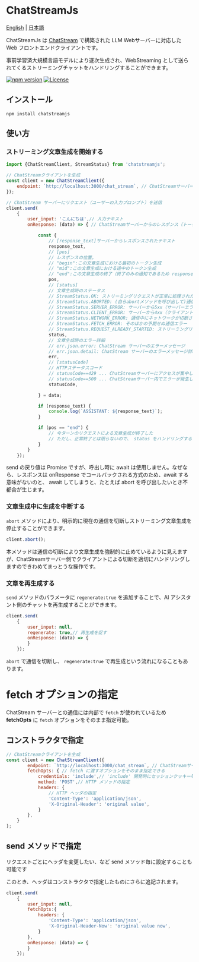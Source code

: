 # ChatStreamJs

[English](https://github.com/riversun/ChatStreamJs/blob/main/README.md) | [&#26085;&#26412;&#35486;](https://github.com/riversun/ChatStreamJs/blob/main/README_ja.md)

ChatStreamJs は [ChatStream](https://pypi.org/project/chatstream/) で構築された LLM Webサーバーに対応した Web フロントエンドクライアントです。

事前学習済大規模言語モデルにより逐次生成され、WebStreaming として送られてくるストリーミングチャットをハンドリングすることができます。

[![npm version](https://badge.fury.io/js/chatstreamjs.svg)](https://badge.fury.io/js/chatstreamjs)
[![License](https://img.shields.io/badge/License-Apache%202.0-blue.svg)](https://opensource.org/licenses/Apache-2.0)


## インストール

```
npm install chatstreamjs
```

## 使い方

### ストリーミング文章生成を開始する

```js
import {ChatStreamClient, StreamStatus} from 'chatstreamjs';

// ChatStreamクライアントを生成
const client = new ChatStreamClient({
    endpoint: `http://localhost:3000/chat_stream`, // ChatStreamサーバーのエンドポイント
});

// ChatStream サーバーにリクエスト（ユーザーの入力プロンプト）を送信
client.send(
    {
        user_input: 'こんにちは',// 入力テキスト
        onResponse: (data) => { // ChatStreamサーバーからのレスポンス（トークン生成毎に繰り返し呼び出される)

            const {
                // [response_text]サーバーからレスポンスされたテキスト
                response_text,
                // [pos]
                // レスポンスの位置。
                // "begin":この文章生成における最初のトークン生成
                // "mid":この文章生成における途中のトークン生成
                // "end":この文章生成の終了（終了のみの通知であるため response_text は null となる)
                pos,
                // [status]
                // 文章生成時のステータス
                // StreamStatus.OK: ストリーミングリクエストが正常に処理された
                // StreamStatus.ABORTED: (自らabortメソッドを呼び出して)通信が中断された
                // StreamStatus.SERVER_ERROR: サーバーから5xx（サーバーエラー）のHTTPステータスコードが返された
                // StreamStatus.CLIENT_ERROR: サーバーから4xx（クライアントエラー）のHTTPステータスコードが返された
                // StreamStatus.NETWORK_ERROR: 通信中にネットワークが切断された
                // StreamStatus.FETCH_ERROR: そのほかの予期せぬ通信エラー
                // StreamStatus.REQUEST_ALREADY_STARTED: ストリーミングリクエスト中に、再度 sendメソッドが呼び出された
                status,
                // 文章生成時のエラー詳細
                // err.json.error: ChatStream サーバーのエラーメッセージ
                // err.json.detail: ChatStream サーバーのエラーメッセージ詳細
                err,
                // [statusCode]
                // HTTPステータスコード
                // statusCode==429 ... ChatStreamサーバーにアクセスが集中してリクエスト捌けなかった。StreamStatus.CLIENT_ERRORと同時にセットされる
                // statusCode==500 ... ChatStreamサーバー内でエラーが発生した。StreamStatus.SERVER_ERRORと同時にセットされる
                statusCode,

            } = data;

            if (response_text) {
                console.log(`ASSISTANT: ${response_text}`);
            }

            if (pos == "end") {
                // 今ターンのリクエストによる文章生成が終了した
                // ただし、正常終了とは限らないので、 status をハンドリングする
            }
        }
    });
```

send の戻り値は Promise ですが、呼出し時に await は使用しません。なぜなら、レスポンスは onResponse でコールバックされる方式のため、await する意味がないのと、
await してしまうと、たとえば abort を呼び出したいとき不都合が生じます。

### 文章生成中に生成を中断する

`abort` メソッドにより、明示的に現在の通信を切断しストリーミング文章生成を停止することができます。

```js
client.abort();
```

本メソッドは通信の切断により文章生成を強制的に止めているように見えますが、ChatStreamサーバー側でクライアントによる切断を適切にハンドリングしますのできわめてまっとうな操作です。

### 文章を再生成する 

`send` メソッドのパラメータに `regenerate:true` を追加することで、AI アシスタント側のチャットを再生成することができます。

```js
client.send(
    {
        user_input: null,
        regenerate: true,// 再生成を促す
        onResponse: (data) => {
        }
    });
```

`abort` で通信を切断し、 `regenerate:true` で再生成という流れになることもあります。

# fetch オプションの指定

ChatStream サーバーとの通信には内部で `fetch` が使われているため **fetchOpts** に `fetch` オプションをそのまま指定可能。

## コンストラクタで指定

```js
// ChatStreamクライアントを生成
const client = new ChatStreamClient({
        endpoint: `http://localhost:3000/chat_stream`, // ChatStreamサーバーのエンドポイント
        fetchOpts: { // fetch に渡すオプションをそのまま指定できる
            credentials: 'include',// 'include' 開発時にセッションクッキー等を保持させたい場合
            method: 'POST',// HTTP メソッドの指定
            headers: {
                // HTTP ヘッダの指定
                'Content-Type': 'application/json',
                'X-Original-Header': 'original value',
            }
        },
    }
);
```

## send メソッドで指定

リクエストごとにヘッダを変更したい、など send メソッド毎に設定することも可能です

このとき、ヘッダはコンストラクタで指定したものにさらに追記されます。

```js
client.send(
    {
        user_input: null,
        fetchOpts:{
            headers: {
                'Content-Type': 'application/json',
                'X-Original-Header-Now': 'original value now',
            }
        },
        onResponse: (data) => {
        }
    });
```
